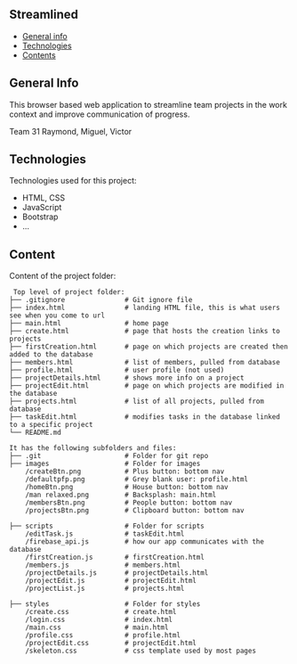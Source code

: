 ## Streamlined

* [General info](#general-info)
* [Technologies](#technologies)
* [Contents](#content)

## General Info
This browser based web application to streamline team projects in the work context and improve communication of progress.

Team 31
Raymond, Miguel, Victor
	
## Technologies
Technologies used for this project:
* HTML, CSS
* JavaScript
* Bootstrap 
* ...
	
## Content
Content of the project folder:

```
 Top level of project folder: 
├── .gitignore               # Git ignore file
├── index.html               # landing HTML file, this is what users see when you come to url
├── main.html                # home page
├── create.html              # page that hosts the creation links to projects
├── firstCreation.html       # page on which projects are created then added to the database
├── members.html             # list of members, pulled from database
├── profile.html             # user profile (not used)
├── projectDetails.html      # shows more info on a project
├── projectEdit.html         # page on which projects are modified in the database
├── projects.html            # list of all projects, pulled from database
├── taskEdit.html            # modifies tasks in the database linked to a specific project
└── README.md

It has the following subfolders and files:
├── .git                     # Folder for git repo
├── images                   # Folder for images
    /createBtn.png           # Plus button: bottom nav
    /defaultpfp.png          # Grey blank user: profile.html
    /homeBtn.png             # House button: bottom nav
    /man relaxed.png         # Backsplash: main.html
    /membersBtn.png          # People button: bottom nav
    /projectsBtn.png         # Clipboard button: bottom nav

├── scripts                  # Folder for scripts
    /editTask.js             # taskEdit.html
    /firebase_api.js         # how our app communicates with the database
    /firstCreation.js        # firstCreation.html
    /members.js              # members.html
    /projectDetails.js       # projectDetails.html 
    /projectEdit.js          # projectEdit.html
    /projectList.js          # projects.html  

├── styles                   # Folder for styles
    /create.css              # create.html
    /login.css               # index.html
    /main.css                # main.html
    /profile.css             # profile.html
    /projectEdit.css         # projectEdit.html 
    /skeleton.css            # css template used by most pages

```